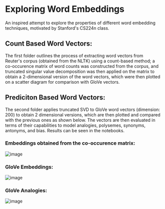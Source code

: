 # Exploring Word Embeddings
An inspired attempt to explore the properties of different word embedding techniques, motivated by Stanford's CS224n class.  
## Count Based Word Vectors:
The first folder outlines the process of extracting word vectors from Reuter's corpus (obtained from the NLTK) using a count-based method; a co-occurence matrix of word counts
was constructed from the corpus, and truncated singular value decomposition was then applied on the matrix to obtain a 2-dimensional version of the word vectors, which were
then plotted on a scatter diagram for comparison with GloVe vectors.  
## Prediciton Based Word Vectors:
The second folder applies truncated SVD to GloVe word vectors (dimension: 200) to obtain 2 dimensional versions, which are then plotted and compared with the previous ones
as shown below. The vectors are then evaluated in terms of their capabilities to model analogies, polysemes, synonyms, antonyms, and bias. Results can be seen in the notebooks.
### Embeddings obtained from the co-occurence matrix:
![image](https://user-images.githubusercontent.com/101427765/217091645-c2baf817-c2bc-4ed9-8986-e05c6f286b0c.png)   
### GloVe Embeddings:
![image](https://user-images.githubusercontent.com/101427765/217091750-b3ab2d72-2368-4c6d-b38c-3b4bd515b490.png)
### GloVe Analogies:
![image](https://user-images.githubusercontent.com/101427765/217092113-f0517253-3956-422f-9e88-f339648ebf91.png)



